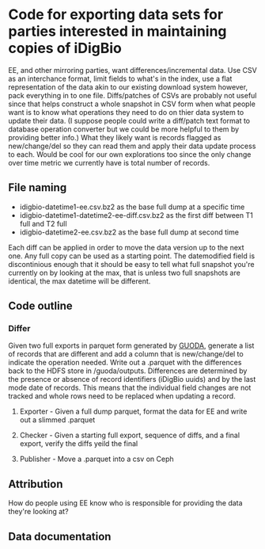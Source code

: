 # Code for exporting data sets for parties interested in maintaining copies of iDigBio

EE, and other mirroring parties, want differences/incremental data. Use CSV as an interchance format, limit fields to what's in the index, use a flat representation of the data akin to our existing download system however, pack everything in to one file. Diffs/patches of CSVs are probably not useful since that helps construct a whole snapshot in CSV form when what people want is to know what operations they need to do on thier data system to update their data. (I suppose people could write a diff/patch text format to database operation converter but we could be more helpful to them by providing better info.) What they likely want is records flagged as new/change/del so they can read them and apply their data update process to each. Would be cool for our own explorations too since the only change over time metric we currently have is total number of records.

## File naming

* idigbio-datetime1-ee.csv.bz2 as the base full dump at a specific time
* idigbio-datetime1-datetime2-ee-diff.csv.bz2 as the first diff between T1 full and T2 full
* idigbio-datetime2-ee.csv.bz2 as the base full dump at second time

Each diff can be applied in order to move the data version up to the next one. Any full copy can be used as a starting point. The datemodified field is discontinious enough that it should be easy to tell what full snapshot you're currently on by looking at the max, that is unless two full snapshots are identical, the max datetime will be different.


## Code outline

### Differ

Given two full exports in parquet form generated by [GUODA](https://github.com/bio-guoda/guoda-datasets/tree/master/iDigBio), generate a list of records that are different and add a column that is new/change/del to indicate the operation needed. Write out a .parquet with the differences back to the HDFS store in /guoda/outputs. Differences are determined by the presence or absence of record identifiers (iDigBio uuids) and by the last mode date of records. This means that the individual field changes are not tracked and whole rows need to be replaced when updating a record.

1. Exporter - Given a full dump parquet, format the data for EE and write out a slimmed .parquet

1. Checker - Given a starting full export, sequence of diffs, and a final export, verify the diffs yeild the final
1. Publisher - Move a .parquet into a csv on Ceph


## Attribution

How do people using EE know who is responsible for providing the data they're looking at?

## Data documentation
